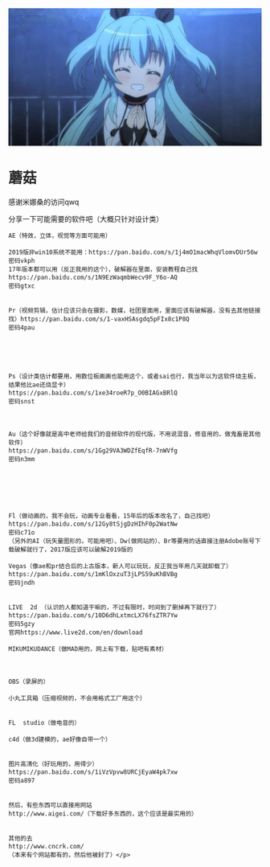 <html lang="en">
<head>
<body>    
    <meta charset="UTF-8">
    <title>蘑菇の</title>
    <style  type="text/css">
        body{
            background-image: url(3.jpg);
            background-size: 100% 100%;
            height:100%;
        }
        html{
            height: 100%;
        }
         @keyframes myfirst {
            from {opacity:0}
            to {opacity: 100}
        }
        h1{
            animation: myfirst 3s infinite;
        }
    </style>
<body>
<img src="1.jpg"/>    
<h1>蘑菇</h1>
<p>感谢米娜桑的访问qwq</p>
<p>分享一下可能需要的软件吧（大概只针对设计类）

    AE（特效，立体，视觉等方面可能用）

    2019版非win10系统不能用：https://pan.baidu.com/s/1j4mO1macWhqVlomvDUr56w
    密码vkph
    17年版本都可以用（反正我用的这个），破解器在里面，安装教程自己找https://pan.baidu.com/s/1N9EzWaqmbWecv9F_Y6o-AQ
    密码gtxc


    Pr（视频剪辑，估计应该只会在摄影，数媒，社团里面用，里面应该有破解器，没有去其他链接找）https://pan.baidu.com/s/1-vaxHSAsgdq5pFIx8c1P8Q
    密码4pau





    Ps（设计类估计都要用，用数位板画画也能用这个，或者sai也行，我当年以为这软件烧主板，结果他比ae还烧显卡）
    https://pan.baidu.com/s/1xe34roeR7p_O0BIAGxBRlQ
    密码snst



    Au（这个好像就是高中老师给我们的音频软件的现代版，不用说混音，修音用的，做鬼畜是其他软件）
    https://pan.baidu.com/s/1Gg29VA3WDZfEqfR-7nWVfg
    密码n3mm






    Fl（做动画的，我不会玩，动画专业看看，15年后的版本改名了，自己找吧）
    https://pan.baidu.com/s/12Gy8tSjgDzHIhF0p2WatNw
    密码c71o
    （另外的AI（玩矢量图形的，可能用吧）、Dw(做网站的）、Br等要用的话直接注册Adobe账号下载破解就行了，2017版应该可以破解2019版的

    Vegas（像ae和pr结合后的上古版本，新人可以玩玩，反正我当年用几天就卸载了）
    https://pan.baidu.com/s/1mKlOxzuT3jLPS59uKhBVBg
    密码jndh


    LIVE  2d （认识的人都知道干嘛的，不过有限时，时间到了删掉再下就行了）
    https://pan.baidu.com/s/10D6dhLxtmcLX76fsZTR7Yw
    密码5gzy
    官网https://www.live2d.com/en/download

    MIKUMIKUDANCE（做MAD用的，网上有下载，贴吧有素材）



    OBS（录屏的）

    小丸工具箱（压缩视频的，不会用格式工厂用这个）


    FL 	studio（做电音的）

    c4d（做3d建模的，ae好像自带一个）


    图片高清化（好玩用的，用得少）
    https://pan.baidu.com/s/1iVzVpvw8URCjEyaW4pk7xw
    密码a897


    然后，有些东西可以直接用网站
    http://www.aigei.com/（下载好多东西的，这个应该是最实用的）


    其他的去
    http://www.cncrk.com/
    （本来有个网站都有的，然后他被封了）</p>



</body>
 <meta charset="UTF-8">
    <title>蘑菇の</title>
    <style  type="text/css">
        body{
            background-image: url(4.jpg);
            background-size: 100% 100%;
            height:100%;
        }
        html{
            height: 100%;
        }
<p>纯氧对生物有害，毫无保留的真相，只会把人的精神击溃。一比五的氧与氮，才是可供呼吸的空气。同样，呼吸著以戏言稀释的少量真实，人才能维持健全的心。
    --《沙耶之歌》

</p>
</html>
